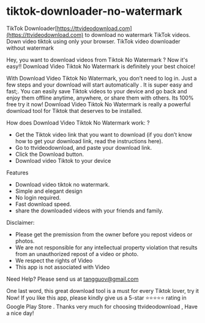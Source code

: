 # tiktok-downloader-no-watermark
TikTok Downloader[https://ttvideodownload.com](https://ttvideodownload.com) to download no watermark TikTok videos. Down video tiktok using only your browser. TikTok video downloader without watermark

Hey, you want to download videos from Tiktok No Watermark ?
Now it's easy!!
Download Video Tiktok No Watermark is definitely your best choice!

With Download Video Tiktok No Watermark, you don’t need to log in. Just a few steps and your download will start automatically . It is super easy and fast;. You can easily save Tiktok videos to your device and go back and enjoy them offline anytime, anywhere, or share them with others. Its 100% free try it now! Download Video Tiktok No Watermark is really a powerful download tool for Tiktok that deserves to be installed.

How does Download Video Tiktok No Watermark work: ?

* Get the Tiktok video link that you want to download (if you don’t know how to get your download link, read the instructions here).
* Go to ttvideodownload, and paste your download link.
* Click the Download button.
* Download video Tiktok to your device

Features

* Download video tiktok no watermark.
* Simple and elegant design
* No login required.
* Fast download speed.
* share the downloaded videos with your friends and family.

Disclaimer:
* Please get the premission from the owner before you repost videos or photos.
* We are not responsible for any intellectual property violation that results from an unauthorized repost of a video or photo.
* We respect the rights of Video
* This app is not associated with Video

Need Help?
Please send us at  tangguov@gmail.com

One last word, this great download tool is a must for every Tiktok lover, try it Now!
If you like this app, please kindly give us a 5-star ⭐⭐⭐⭐⭐ rating in Google Play Store .
Thanks very much for choosing ttvideodownload , Have a nice day! 
